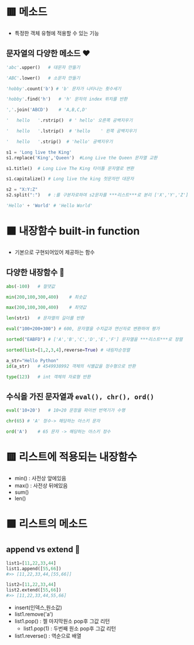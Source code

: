 # 🟥 메소드
- 특정한 객체 유형에 적용할 수 있는 기능

## 문자열의 다양한 메소드 ❤️
```py
'abc'.upper()   # 대문자 만들기

'ABC'.lower()   # 소문자 만들기

'hobby'.count('b') # 'b' 문자가 나타나는 횟수세기

'hobby'.find('h')   # 'h' 문자의 index 위치를 반환

','.join('ABCD')    # 'A,B,C,D'

'   hello   '.rstrip()  # ' hello' 오른쪽 공백지우기

'   hello   '.lstrip()  # 'hello    ' 왼쪽 공백지우기

'   hello   '.strip()  # 'hello' 공백지우기

s1 = 'Long live the King'
s1.replace('King','Queen')  #Long Live the Queen 문자열 교환

s1.title()  # Long Live The King 타이틀 문자열로 변환

s1.capitalize() # Long live the king 첫문자만 대문자

s2 = "X:Y:Z"
s2.split(":")   # :를 구분자로하여 s2문자를 ***리스트***로 분리 ['X','Y','Z']

'Hello' + 'World' # 'Hello World'

```

# 🟧 내장함수 built-in function
- 기본으로 구현되어있어 제공하는 함수

## 다양한 내장함수 🧡
```py
abs(-100)   # 절댓값

min(200,100,300,400)    # 최솟값

max(200,100,300,400)    # 최댓값

len(str1)   # 문자열의 길이를 반환

eval("100+200+300") # 600, 문자열을 수치값과 연산자로 변환하여 평가

sorted("EABFD") # ['A','B','C','D','E','F'] 문자열을 ***리스트***로 정렬

sorted(list=[1,2,3,4],reverse=True) # 내림차순정렬

a_str="Hello Python"
id(a_str)   # 4549938992 객체의 식별값을 정수형으로 반환

type(123)   # int 객체의 자료형 반환

```
## 수식을 가진 문자열과 `eval(), chr(), ord()`
```py
eval('10+20')   # 10+20 문장을 파이썬 번역기가 수행

chr(65) # 'A' 정수-> 해당하는 아스키 문자

ord('A')    # 65 문자 -> 해당하는 아스키 정수
```

# 🟨 리스트에 적용되는 내장함수 
- min() : 사전상 앞에있음
- max() : 사전상 뒤에있음
- sum()  
- len() 

# 🟩 리스트의 메소드
## append vs extend 💚
```py
list1=[11,22,33,44]
list1.append([55,66])
#>> [11,22,33,44,[55,66]]

list2=[11,22,33,44]
list2.extend([55,66])
#>> [11,22,33,44,55,66]
```
- insert(인덱스,원소값)
- list1.remove('a')
- list1.pop() : 젤 마지막원소 pop후 그값 리턴
    - list1.pop(1) : 두번째 원소 pop후 그값 리턴
- list1.reverse() : 역순으로 배열
